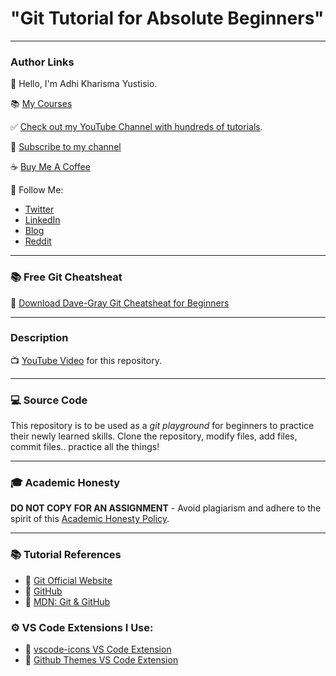 # "Git Tutorial for Absolute Beginners"

---

### Author Links

👋 Hello, I'm Adhi Kharisma Yustisio.

📚 [My Courses](https://.../)

✅ [Check out my YouTube Channel with hundreds of tutorials](https://www.youtube.com/...).

🚩 [Subscribe to my channel](https://bit.ly/...)

☕ [Buy Me A Coffee](https://buymeacoffee.com/...)

🚀 Follow Me:

- [Twitter](https://twitter.com/...)
- [LinkedIn](https://www.linkedin.com/in/adhi-kharisma-yustisio)
- [Blog](https://....com)
- [Reddit](https://www.reddit.com/user/...)

---

### 📚 Free Git Cheatsheat

🔗 [Download Dave-Gray Git Cheatsheat for Beginners](https://courses.davegray.codes/git-cheatsheet-for-beginners)

---

### Description

📺 [YouTube Video](https://youtu.be/CvUiKWv2-C0) for this repository.

---

### 💻 Source Code

This repository is to be used as a _git playground_ for beginners to practice their newly learned skills. Clone the repository, modify files, add files, commit files.. practice all the things!

---

### 🎓 Academic Honesty

**DO NOT COPY FOR AN ASSIGNMENT** - Avoid plagiarism and adhere to the spirit of this [Academic Honesty Policy](https://www.freecodecamp.org/news/academic-honesty-policy/).

---

### 📚 Tutorial References

- 🔗 [Git Official Website](https://git-scm.com/)
- 🔗 [GitHub](https://github.com/)
- 🔗 [MDN: Git & GitHub](https://developer.mozilla.org/en-US/docs/Learn/Tools_and_testing/GitHub)

### ⚙ VS Code Extensions I Use:

- 🔗 [vscode-icons VS Code Extension](https://marketplace.visualstudio.com/items?itemName=vscode-icons-team.vscode-icons)
- 🔗 [Github Themes VS Code Extension](https://marketplace.visualstudio.com/items?itemName=GitHub.github-vscode-theme)
